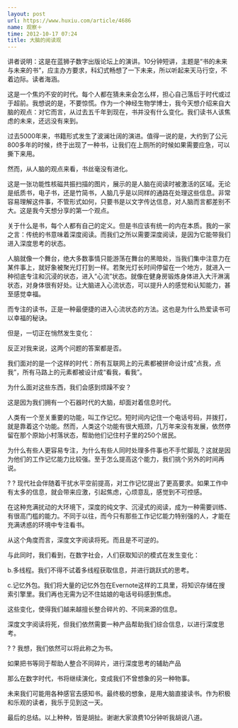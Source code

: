 ```yaml
---
layout: post
url: https://www.huxiu.com/article/4686
name: 观察＋
time: 2012-10-17 07:24
title: 大脑的阅读观
---
```

讲者说明：这是在蓝狮子数字出版论坛上的演讲。10分钟短讲，主题是“书的未来与未来的书”，应主办方要求，科幻式畅想了一下未来，所以听起来天马行空，不着边际。读者海涵。

这是一个焦灼不安的时代。每个人都在猜未来会怎么样，担心自己落后于时代或过于超前。我想说的是，不要惊慌。作为一个神经生物学博士，我今天想介绍来自大脑的观点：对它而言，从过去五千年到现在，书并没有什么变化。我们读书人该焦虑的未来，还远没有来到。

过去5000年来，书籍形式发生了波澜壮阔的演进。值得一说的是，大约到了公元800多年的时候，终于出现了一种书，让我们在上厕所的时候如果需要应急，可以撕下来用。

然而，从人脑的观点来看，书丝毫没有进化。

这是一张功能性核磁共振扫描的图片，展示的是人脑在阅读时被激活的区域。无论是纸质书，电子书，还是竹简书，人脑几乎是以同样的通路在处理这些信息。非常容易理解这件事，不管形式如何，只要书是以文字传达信息，对人脑而言都差别不大。这是我今天想分享的第一个观点。

关于什么是书，每个人都有自己的定义。但是书应该有统一的内在本质。我的一家之言：传统的书意味着深度阅读。而我们之所以需要深度阅读，是因为它能带我们进入深度思考的状态。

人脑就像一个舞台，绝大多数事情只能游荡在舞台的黑暗处，当我们集中注意力在某件事上，就好象被聚光灯打到一样。若聚光灯长时间停留在一个地方，就进入一种彻底专注和沉浸的状态，进入“心流”状态。就像在健身房锻炼身体进入大汗淋漓状态，对身体很有好处。让大脑进入心流状态，可以提升人的感觉和认知能力，甚至感觉幸福。

而专注的读书，正是一种最便捷的进入心流状态的方法。这也是为什么热爱读书可以幸福的秘诀。

但是，一切正在悄然发生变化：

反正对我来说，这两个问题的答案都是否。

我们面对的是一个这样的时代：所有互联网上的元素都被拼命设计成“点我，点我”，所有马路上的元素都被设计成“看我，看我”。

为什么面对这些东西，我们会感到烦躁不安？

这是因为我们拥有一个石器时代的大脑，却面对着信息时代。

人类有一个至关重要的功能，叫工作记忆。短时间内记住一个电话号码，并拨打，就是靠着这个功能。然而，人类这个功能有很大瓶颈，几万年来没有发展，依然停留在那个原始小村落状态，帮助他们记住村子里的250个居民。

为什么有些人更容易专注，为什么有些人同时处理多件事也不手忙脚乱？这就是因为他们的工作记忆能力比较强。至于怎么提高这个能力，我们挑个另外的时间再说。

? ? 现代社会伴随着干扰水平空前提高，对工作记忆提出了更高要求。如果工作中有太多的信息，就会带来应激，引起焦虑，心烦意乱，感觉到不可控感。

在这种充满扰动的大环境下，深度的纯文字、沉浸式的阅读，成为一种需要训练、有很高门槛的能力。不同于以往，而今只有那些工作记忆能力特别强的人，才能在充满诱惑的环境中专注看书。

从这个角度而言，深度文字阅读将死。而且是不可逆的。

与此同时，我们看到，在数字社会，人们获取知识的模式在发生变化：

b.多线程。我们不得不试着多线程获取信息，并进行跳跃式的思考。

c.记忆外包。我们将大量的记忆外包在Evernote这样的工具里，将知识存储在搜索引擎里。我们再也无需为记不住姑娘的电话号码感到焦虑。

这些变化，使得我们越来越擅长整合碎片的、不同来源的信息。

深度文字阅读将死，但我们依然需要一种产品帮助我们综合信息，以进行深度思考。

? ? 我想，我们依然可以将此称之为书。

如果把书等同于帮助人整合不同碎片，进行深度思考的辅助产品

那么在数字时代，书将继续演化，变成我们不曾想象的另一种物事。

未来我们可能用各种感官去感知书。最终极的想象，是用大脑直接读书。作为积极和乐观的读者，我乐于见到这一天。

最后的总结。以上种种，皆是胡扯。谢谢大家浪费10分钟听我胡说八道。

